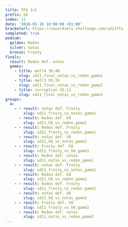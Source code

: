 ```yaml
---
title: FFA 1v1
prefix: SD
index: 11
date: '2018-03-18 18:00:00 +01:00'
bracketurl: https://sauerduels.challonge.com/sd11ffa
completed: true
podium:
  golden: Redon
  silver: notas
  bronze: Frosty
finals:
  result: Redon def. notas
  games:
    - title: metl4 36:40
      slug: sd11_final_notas_vs_redon_game1
    - title: metl3 55:34
      slug: sd11_final_notas_vs_redon_game2
    - title: corruption 25:13
      slug: sd11_final_notas_vs_redon_game3
groups:
  a:
    - - result: notas def. Frosty
        slug: sd11_frosty_vs_notas_game1
      - result: Redon def. h8
        slug: sd11_h8_vs_redon_game1
    - - result: Redon def. Frosty
        slug: sd11_frosty_vs_redon_game1
      - result: notas def. h8
        slug: sd11_h8_vs_notas_game1
    - - result: Frosty def. h8
        slug: sd11_frosty_vs_h8_game1
      - result: Redon def. notas
        slug: sd11_notas_vs_redon_game1
    - - result: notas def. Frosty
        slug: sd11_frosty_vs_notas_game2
      - result: Redon def. h8
        slug: sd11_h8_vs_redon_game2
    - - result: Redon def. Frosty
        slug: sd11_frosty_vs_redon_game2
      - result: notas def. h8
        slug: sd11_h8_vs_notas_game2
    - - result: Frosty def. h8
        slug: sd11_frosty_vs_h8_game2
      - result: Redon def. notas
        slug: sd11_notas_vs_redon_game2
---
```

